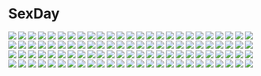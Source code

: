# SexDay
![](https://konachan.com/jpeg/aeb622712eead269d60da9b29dba8879/Konachan.com%20-%20261162%20aqua_eyes%20dress%20elizabeth_bathory_%28fate%29%20fang%20fate_grand_order%20fate_%28series%29%20horns%20long_hair%20pink_hair%20pointed_ears%20signed%20tagme_%28artist%29%20tail%20white.jpg)
![](https://konachan.com/image/55e0952ccf6fb52af08ff36be7da94d2/Konachan.com%20-%20252758%20all_male%20ass%20astolfo%20bed%20braids%20canegouzi%20fang%20long_hair%20male%20panties%20pink_hair%20ponytail%20purple_eyes%20teddy_bear%20thighhighs%20trap%20underwear.jpg)
![](https://konachan.com/image/62374e8ba779af81afdc076ff7491366/Konachan.com%20-%2017106%20aria%20aria_pokoteng%20mizunashi_akari.jpg)
![](https://konachan.com/image/19735def1d375b0f9e41aa00a14a770e/Konachan.com%20-%20245605%20akemi_homura%20bai_qi-qsr%20black_hair%20dress%20flowers%20long_hair%20mahou_shoujo_madoka_magica%20ribbons.jpg)
![](https://konachan.com/jpeg/b00ef115676d75de61558bfff56d46b1/Konachan.com%20-%20210529%20alcot%20blonde_hair%20breasts%20censored%20chibana_ryouka%20game_cg%20green_eyes%20long_hair%20nipples%20panties%20panty_pull%20penis%20pussy_juice%20sex%20underwear.jpg)
![](https://konachan.com/image/25aa42cd23fd75f3d80ffc02ced81b2f/Konachan.com%20-%20242389%20blonde_hair%20flowers%20ib%20mary_%28ib%29%20setoya0102%20tears.jpg)
![](https://konachan.com/image/52d8f480ad0e6164c45e9337760fc8fe/Konachan.com%20-%20275926%20ass%20bicolored_eyes%20blonde_hair%20bodysuit%20christmas%20dk_senie%20dress%20long_hair%20original%20ribbons%20santa_costume%20signed.jpg)
![](https://konachan.com/jpeg/462e338502280ce04d79bad047b24089/Konachan.com%20-%20112685%20brown_eyes%20brown_hair%20konno_makoto%20male%20mamiya_chiaki%20orange_hair%20third-party_edit%20toki_wo_kakeru_shoujo.jpg)
![](https://konachan.com/jpeg/e4aad2a7338d1bf593e75f0ad9bb4b38/Konachan.com%20-%20229639%20aqua_eyes%20bikini%20blush%20hoodie%20open_shirt%20original%20otokuyou%20ringo-chan_%28otokuyou%29%20short_hair%20swimsuit%20third-party_edit%20white%20white_hair.jpg)
![](https://konachan.com/image/919465c1660b07a93963eb316eae21d5/Konachan.com%20-%2058685%20black%20mage%20magic%20patchouli_knowledge%20touhou.jpg)
![](https://konachan.com/jpeg/c541e22bf33e4e84fadfd6ab0de68aac/Konachan.com%20-%20205092%20amakano%20black_hair%20blue_eyes%20blush%20breast_hold%20breasts%20fingering%20game_cg%20long_hair%20nipples%20open_shirt%20panties%20piromizu%20skirt%20underwear%20upskirt.jpg)
![](https://konachan.com/image/5aba55a68ff5b3c736d5496d26fd535d/Konachan.com%20-%20247051%202girls%20animal_ears%20ball%20blonde_hair%20blush%20bunny_ears%20foxgirl%20garter%20green_eyes%20long_hair%20mask%20original%20pink_hair%20shrine%20stairs%20tail%20torii%20usagihime.jpg)
![](https://konachan.com/image/5d670337a0fcca65c01b544fc9e5a963/Konachan.com%20-%20284543%20aqua_eyes%20asa_no_ha%20bikini%20blush%20breasts%20cleavage%20jpeg_artifacts%20long_hair%20navel%20orange_hair%20original%20shade%20swimsuit%20twintails%20underboob.jpg)
![](https://konachan.com/jpeg/737ba5cbc0b30bafb1e5c6fdbd1df947/Konachan.com%20-%2037363%20mahou_sensei_negima%20miyazaki_nodoka.jpg)
![](https://konachan.com/image/55d781a161d40416bdaf0ab76ca334cc/Konachan.com%20-%20154660%202girls%20blue_eyes%20brown_eyes%20brown_hair%20hagiwara_yukiho%20idolmaster%20kikuchi_makoto%20nekopuchi%20tie.jpg)
![](https://konachan.com/image/281d08166935c9581345852f348a02dc/Konachan.com%20-%2041078%20tagme.jpg)
![](https://konachan.com/image/23ccd61368964254009b57bd94487e8f/Konachan.com%20-%20250748%202girls%20building%20grass%20hat%20idolmaster%20park%20rain%20scenic%20shade%20shiragiku_hotaru%20tagme_%28artist%29%20takafuji_kako%20tree%20umbrella%20water.jpg)
![](https://konachan.com/image/f120e9184d2da600a997890b51834160/Konachan.com%20-%2034542%20barefoot%20brown_hair%20clannad%20dress%20illusionary_girl%20long_hair%20summer_dress.jpg)
![](https://konachan.com/jpeg/4ba1497f42546614ac5193a543d0f8ca/Konachan.com%20-%20228219%202girls%20aqua_hair%20barefoot%20bed%20brown_hair%20dark_skin%20dress%20gloves%20headdress%20horns%20loli%20long_hair%20original%20panties%20skirt%20tail%20underwear%20wristwear.jpg)
![](https://konachan.com/image/b2d6efd1f2362ccd4951e3847c355458/Konachan.com%20-%20141126%20animal_ears%20blonde_hair%20blue_eyes%20final_fantasy%20final_fantasy_xi%20mithra%20tail%20takatsuki_kahiro.jpg)
![](https://konachan.com/jpeg/cf9a56caa952d77e4bd215db6c9ca7ec/Konachan.com%20-%20288987%20ass%20blush%20boots%20breasts%20condom%20green_eyes%20green_hair%20hatsune_miku%20joosi%20long_hair%20nipples%20pussy%20pussy_juice%20spread_legs%20twintails%20uncensored%20vocaloid.jpg)
![](https://konachan.com/image/a593ce68cc8f001a1a0130970feb6cba/Konachan.com%20-%2013639%20caro_ru_lushe%20erio_mondial%20fate_testarossa%20gun%20hat%20pink_hair%20red_hair%20reinforce_zwei%20teana_lanster%20thighhighs%20uniform%20weapon%20yagami_hayate.jpg)
![](https://konachan.com/jpeg/08c4aaec43d919962ae118cdb3b12ebf/Konachan.com%20-%20261620%20bow%20close%20doki_doki_literature_club%21%20green_eyes%20long_hair%20monika_%28ddlc%29%20ponytail%20ribbons%20tsukimaru.jpg)
![](https://konachan.com/jpeg/0f13338c05d01424d762701be0dea9ab/Konachan.com%20-%20225389%202girls%20aliasing%20black_hair%20elbow_gloves%20gloves%20hug%20nishikino_maki%20purple_eyes%20red_eyes%20red_hair%20short_hair%20shoujo_ai%20skirt%20tail%20yazawa_nico.jpg)
![](https://konachan.com/image/9049bc99cb3a4062be7c25fca45c9835/Konachan.com%20-%20120123%20black_hair%20brown_eyes%20brown_hair%20headphones%20hiyama_kiyoteru%20kaai_yuki%20male%20miki_%28vocaloid%29%20pink_hair%20ribbons%20twintails%20vocaloid.jpg)
![](https://konachan.com/image/ea325f0350759f3667f20cf538c8beee/Konachan.com%20-%20267055%20aliasing%20hebitsukai%20original%20polychromatic%20short_hair%20shorts%20skull.jpg)
![](https://konachan.com/image/770f182ddbe39e74ec123693c28d83b7/Konachan.com%20-%2035289%20wonderland_online.jpg)
![](https://konachan.com/image/4b29b2c39e92cb20d7b9aeb137ef8589/Konachan.com%20-%20191813%20anthropomorphism%20aqua_eyes%20blonde_hair%20gloves%20hat%20kantai_collection%20kneehighs%20long_hair%20naruse_hirofumi%20skirt%20twintails%20uniform.jpg)
![](https://konachan.com/jpeg/7492b33eeea27d83bf89dca248094faa/Konachan.com%20-%2011418%20hito_nami%20sayonara_zetsubou_sensei.jpg)
![](https://konachan.com/jpeg/3fd1792bad7286741c04b889ff7b952e/Konachan.com%20-%2038360%20erica_hartmann%20strike_witches.jpg)
![](https://konachan.com/image/5974a62eb160896b1a6841449406df2c/Konachan.com%20-%20272114%20bicycle%20building%20city%20gom_jabbar%20nobody%20original%20scenic%20shade.jpg)
![](https://konachan.com/image/208e9f25646bafeaa9ca966aa33bd2f1/Konachan.com%20-%2097002%20all_male%20animal%20black_hair%20book%20cat%20glasses%20green_eyes%20japanese_clothes%20male%20original%20ribbons.jpg)
![](https://konachan.com/image/01657cf7826f4b55b0b94a9cdd027329/Konachan.com%20-%2027019%20black_hair%20blue%20elbow_gloves%20gloves%20kiddy_grade%20long_hair%20red_eyes%20tweedledee.jpg)
![](https://konachan.com/image/571d59a0ce0e4ab037e28b7ad1620ade/Konachan.com%20-%20160203%202girls%20black_hair%20blonde_hair%20blue_eyes%20breasts%20cleavage%20mikazuki_yozora%20ooshima_miwa%20purple_eyes%20scan%20school_uniform%20skirt%20thighhighs.jpg)
![](https://konachan.com/image/bf205f1b867124b7f7a853100a8e4cad/Konachan.com%20-%20220275%20blue%20dress%20elbow_gloves%20gloves%20long_hair%20orange_eyes%20polychromatic%20signed%20space%20stars%20thighhighs%20twintails%20vocaloid%20white_hair%20xingchen%20yumaomi.jpg)
![](https://konachan.com/jpeg/565d849c56ac3356f3cec676442deb6a/Konachan.com%20-%20118468%20asa_project%20christmas%20elbow_gloves%20game_cg%20gloves%20kinomoto_nokia%20panta%20pink_hair%20renai_zero_kilometer%20santa_costume.jpg)
![](https://konachan.com/image/c87043fa486150dca744094099f237f4/Konachan.com%20-%2083367%20aqua_hair%20barefoot%20hatsune_miku%20hatsune_mikuo%20i-riya%20twintails%20vocaloid%20white.jpg)
![](https://konachan.com/image/b3535acacd920f7a18748ba865cf2a70/Konachan.com%20-%2080182%20animal%20armor%20blood%20gray_hair%20group%20horse%20okita%20original%20short_hair%20signed%20sky%20spear%20sword%20weapon.jpg)
![](https://konachan.com/jpeg/c0772426af429dca345ab4266144146c/Konachan.com%20-%2049665%20akiyama_mio%20k-on%21.jpg)
![](https://konachan.com/image/ab3505cdda3d4c4c19cb42463fe67cb4/Konachan.com%20-%2018707%20maid%20mia_clementis%20yoake_mae_yori_ruri_iro_na.jpg)
![](https://konachan.com/image/23ab1509be8fb7e93aa87cc48337101e/Konachan.com%20-%20174360%20blood%20blue_eyes%20brown_hair%20eren_jaeger%20female_titan%20green_eyes%20kadowaki_subaru%20shingeki_no_kyojin%20short_hair%20sword%20weapon.jpg)
![](https://konachan.com/image/9a07848b0d8855d750aff0f8fd866305/Konachan.com%20-%20181980%202girls%20blush%20long_hair%20original%20sketch%20thighhighs%20tie%20twintails%20zasha.jpg)
![](https://konachan.com/image/21a9bab32adb2f586441138a1024aff0/Konachan.com%20-%2038286%20christmas%20clannad%20dango_%28clannad%29%20moonknives%20okazaki_ushio.jpg)
![](https://konachan.com/jpeg/54602c822820d797b8c627611e934070/Konachan.com%20-%2069514%20anus%20censored%20game_cg%20harukazedori_ni_tomarigi_wo_2nd_story%20kawakoshi_saeko%20nipples%20nude%20pussy%20skyfish%20spread_legs.jpg)
![](https://konachan.com/jpeg/97ccd25a2f1d23d83da14f7399fdf48d/Konachan.com%20-%20160616%20game_cg%20iizuki_tasuku%20long_hair%20lovely_x_cation%20lovely_x_cation_2%20nirasaki_hinata%20pink_hair%20skirt%20sunset%20twintails%20water.jpg)
![](https://konachan.com/image/6f1736bb7600302fc455b17d60283406/Konachan.com%20-%2016150%20iwakura_lain%20serial_experiments_lain.jpg)
![](https://konachan.com/jpeg/42cbf9b3c3a14d192cffcbe1ad7704bc/Konachan.com%20-%20120812%20game_cg%20nonomiya_ai%20shunki_gentei_poco_a_poco.jpg)
![](https://konachan.com/image/f1978acbdf33c20524414ee7d807fd65/Konachan.com%20-%20182107%20animal%20barefoot%20bikini%20fish%20swimsuit%20tachibana_yuu%20tagme.jpg)
![](https://konachan.com/jpeg/dcdbbbca5c407cba6218aabe09252897/Konachan.com%20-%2050002%20akiyama_mio%20k-on%21%20pink.jpg)
![](https://konachan.com/jpeg/284cb0de1665f660bb62002ab203a39f/Konachan.com%20-%20284696%20ass%20bed%20black_hair%20blush%20long_hair%20original%20panties%20purple_eyes%20school_uniform%20skirt%20thighhighs%20torokeru_none%20underwear.jpg)
![](https://konachan.com/image/11f962df4c0848fe8b77353e2c045998/Konachan.com%20-%2025963%20abarai_renji%20bleach%20grass%20kon%20kuchiki_rukia%20kurosaki_ichigo%20male.jpeg)
![](https://konachan.com/jpeg/7c9072d616f0b18f5dbd1f24582ef281/Konachan.com%20-%2049659%20blonde_hair%20blue_eyes%20k-on%21%20kotobuki_tsumugi%20thighhighs.jpg)
![](https://konachan.com/image/67ebfd09a4c0318b77a7b9242aef7f02/Konachan.com%20-%20298241%20apron%20bandage%20bed%20brown_hair%20headdress%20horns%20long_hair%20nurse%20orange_eyes%20original%20shorts%20slumcat.jpg)
![](https://konachan.com/jpeg/d126cd4e1bbad38a60e425f5a7119d34/Konachan.com%20-%20238804%20anus%20breasts%20brown_hair%20game_cg%20hanamiya_nagisa%20kuroya_shinobu%20nipples%20purple_eyes%20pussy%20pussy_juice%20stockings%20third-party_edit%20trumple%20uncensored%20wet.jpg)
![](https://konachan.com/jpeg/e84041c95880719e1c2ca68c141c06df/Konachan.com%20-%20139932%20all_male%20amakura_%28islit%29%20close%20gloves%20kamui_gakupo%20male%20nude%20purple_hair%20vocaloid.jpg)
![](https://konachan.com/image/267b45eace9a970518479f57b0c63ed2/Konachan.com%20-%20136748%20blonde_hair%20blue_eyes%20blue_hair%20bow%20dress%20flowers%20green_eyes%20green_hair%20gumi%20long_hair%20male%20night%20ribbons%20short_hair%20stars%20tree%20vocaloid%20wink.jpg)
![](https://konachan.com/image/c528597620871e5e297c8af9f74a7445/Konachan.com%20-%20297927%20animal_ears%20anthropomorphism%20atago_%28azur_lane%29%20azur_lane%20foxgirl%20group%20japanese_clothes%20nasu_%28luliice%29%20takao_%28azur_lane%29%20umbrella%20zuikaku_%28azur_lane%29.jpg)
![](https://konachan.com/jpeg/563f7632171288345ae413b0f3b28673/Konachan.com%20-%20286575%20banishment%20grass%20original%20scenic%20school_uniform%20signed%20twintails.jpg)
![](https://konachan.com/image/0e0f3878c4cc6c01cc9b2171790de05e/Konachan.com%20-%2013440%20fate_%28series%29%20fate_stay_night%20izumi_konata%20lucky_star%20pani_poni_dash%20parody%20shakugan_no_shana%20shana_tan.jpg)
![](https://konachan.com/jpeg/53032cf5b1d7a9bac7438f7c43086c9e/Konachan.com%20-%20120073%202girls%20bed%20black_hair%20breasts%20game_cg%20ino%20navel%20nipples%20nude%20sister_scheme_2%20yanagawa_amane%20yanagawa_misaki.jpg)
![](https://konachan.com/jpeg/52f55317f531793a518fbfd7b8b29933/Konachan.com%20-%20166853%20brown_hair%20city%20computer%20drink%20headphones%20moon%20nancou_%28nankou%29%20night%20original%20purple_eyes%20short_hair%20signed%20skirt%20stars%20thighhighs.jpg)
![](https://konachan.com/image/57ad8f7284450268cf86f49c287a0c16/Konachan.com%20-%2033552%20kei_%28artist%29%20tagme.jpg)
![](https://konachan.com/jpeg/b81698b154bc937e81ccc6ad4c5e45b2/Konachan.com%20-%20168437%20blonde_hair%20blush%20cherry_blossoms%20cinematograph%20flowers%20game_cg%20green_eyes%20long_hair%20oosaki_shinya%20petals%20school_uniform%20tree%20yasouji_ai.jpg)
![](https://konachan.com/jpeg/fe6a0e8859714452da8a41b2bda3ffbb/Konachan.com%20-%20290673%20blush%20breasts%20brown_hair%20cropped%20gejigejier%20nipples%20original%20panties%20panty_pull%20red_eyes%20school_uniform%20short_hair%20underwear%20undressing%20white.jpg)
![](https://konachan.com/image/cff17b8013e5ea3db612e8c9ab0a0592/Konachan.com%20-%2043012%20all_male%20bleach%20kurosaki_ichigo%20male%20white.jpg)
![](https://konachan.com/image/6d8db99e52842dedcd5aed9c19a43d68/Konachan.com%20-%20245170%20flowers%20harunatsu_akifumi%20nobody%20original%20rain%20scenic%20torii%20water.jpg)
![](https://konachan.com/image/601c515723cac5cde1af4d6744e6ecc6/Konachan.com%20-%2061126%20kataoka_yuuki%20saki.jpg)
![](https://konachan.com/image/d381399d13dca8ddcf8a618b83f2e7d0/Konachan.com%20-%2035128%20animal_ears%20izayoi_sakuya%20maid%20tail%20touhou.jpg)
![](https://konachan.com/image/f65751a172e7af0369ccf06f59d42015/Konachan.com%20-%20205248%20anthropomorphism%20blonde_hair%20dark_skin%20kantai_collection%20long_hair%20okomeito%20school_swimsuit%20school_uniform%20swimsuit%20tan_lines%20water%20wet.jpg)
![](https://konachan.com/jpeg/b5c520a6dd8ca31d39d8a724bbbb470c/Konachan.com%20-%20121220%20game_cg%20sengoku_hime.jpg)
![](https://konachan.com/jpeg/047753261ab719fdaf335fa4b8eb17c8/Konachan.com%20-%20140278%201_2_summer%20alcot%20blonde_hair%20blue_eyes%20brown_hair%20game_cg%20sesena_yau%20utashiro_kanami.jpg)
![](https://konachan.com/jpeg/34c638c6c2abb02d44feb21ed2893582/Konachan.com%20-%20119536%20megurine_luka%20panties%20pink_hair%20sideboob%20sushenji%20tears%20underwear%20vocaloid.jpg)
![](https://konachan.com/image/82d903748a0225dd45cdd0d7ca50ee37/Konachan.com%20-%20118868%202girls%20bicolored_eyes%20breasts%20brown_hair%20doll%20flat_chest%20green_eyes%20kanaria%20loli%20long_hair%20nipples%20nude%20pink_eyes%20rozen_maiden%20short_hair%20souseiseki.jpg)
![](https://konachan.com/jpeg/8dcd68d0a1df8483febac4390f9d904e/Konachan.com%20-%20232205%20aircraft%20black_hair%20dress%20hallelujah_zeng%20long_hair%20original%20summer_dress.jpg)
![](https://konachan.com/image/c9ddf596ff859d964fa659af922a9a44/Konachan.com%20-%2020674%20eyepatch%20nahashi_lucia%20snow%20venus_versus_virus.jpg)
![](https://konachan.com/image/32659c6fc65f2d0544d92124102d486d/Konachan.com%20-%20128932%20eruza%20tatara_kogasa%20touhou%20umbrella.jpg)
![](https://konachan.com/image/509509f024212e1f8d0fd1870be781de/Konachan.com%20-%20236560%202girls%20blush%20brown_hair%20daito%20gray_hair%20gun%20headphones%20original%20ponytail%20school_uniform%20skirt%20thighhighs%20valentine%20weapon%20zettai_ryouiki.jpg)
![](https://konachan.com/jpeg/c141c579298279111c5093db81eed857/Konachan.com%20-%20145314%20blonde_hair%20game_cg%20revolver_girl_hammer_lady%20scarlet_kiriko%20shimesaba_kohada.jpg)
![](https://konachan.com/image/9f6e4e4f47c5995ae9e9d18214644532/Konachan.com%20-%20152043%20animal%20boots%20brown_hair%20christmas%20gogo_shichi-ji%20jpeg_artifacts%20original%20panties%20scarf%20thighhighs%20underwear.jpg)
![](https://konachan.com/image/576ebf1523ebe5ebf7ff874d1cc83077/Konachan.com%20-%205489%20katana%20konpaku_youmu%20myon%20snow%20sword%20touhou%20weapon.jpg)
![](https://konachan.com/jpeg/feea3bc256c53f54c94f93aee6225a70/Konachan.com%20-%20193088%20ass%20bed%20blush%20breasts%20brown_hair%20censored%20cube%20game_cg%20kantoku%20long_hair%20naked_shirt%20nipples%20no_bra%20penis%20sex%20togawa_mayuu.jpg)
![](https://konachan.com/image/ea635c3c1c8fad097940d66b09cffd70/Konachan.com%20-%2019293%20fukuzawa_yumi%20gray%20maria-sama_ga_miteru%20matsudaira_touko%20nijou_noriko%20shimazu_yoshino%20toudou_shimako.jpg)
![](https://konachan.com/jpeg/142f13b7d85e1f57b63b8845793f848a/Konachan.com%20-%20263337%20flandre_scarlet%20hinanawi_tenshi%20koakuma%20patchouli_knowledge%20tagme_%28artist%29%20touhou.jpg)
![](https://konachan.com/jpeg/78dff8a36049f4a6d215b92517fe86a6/Konachan.com%20-%20223729%20barefoot%20heart%20long_hair%20noricopo_%28nori0w0%29%20original%20skirt.jpg)
![](https://konachan.com/jpeg/5ac41e756eb13f10cbfaf9526d528145/Konachan.com%20-%2095217%20blue_eyes%20bondage%20gag%20game_cg%20glasses%20gray_hair%20mitsuki_mantarou%20otome_renshin_prister%20panties%20tagme_%28character%29%20underwear.jpg)
![](https://konachan.com/image/6d9cf35e83879f982d84d761cd26bb3f/Konachan.com%20-%2094355%20blush%20breasts%20game_cg%20nipples%20panties%20primary_%7Emagical_trouble_scramble%7E%20prim_rina_oaklane%20skyfish%20tsurugi_hagane%20underwear.jpg)
![](https://konachan.com/image/bf6a42b392547d46b31c425e5d8bf2e4/Konachan.com%20-%2066991%20blush%20bow%20breasts%20cleavage%20collar%20dress%20eyepatch%20gothic%20headdress%20long_hair%20maid%20purple_eyes%20purple_hair%20ribbons%20thighhighs%20wings.jpg)
![](https://konachan.com/jpeg/745b00a0595c9fb58274ffbbcf43dda0/Konachan.com%20-%20236510%20blush%20breasts%20censored%20forest%20game_cg%20navel%20nipples%20no_bra%20nopan%20open_shirt%20penis%20purple_hair%20pussy%20pussy_juice%20sex%20short_hair%20tree%20wet.jpg)
![](https://konachan.com/jpeg/b5fce8692091b2a7566c6f474dd85f1a/Konachan.com%20-%20106100%20black_hair%20blue_eyes%20bra%20bunny%20candy%20clochette%20garter_belt%20halloween%20hat%20long_hair%20navel%20panties%20pumpkin%20underwear%20usami_saori%20witch_hat%20zoom_layer.jpg)
![](https://konachan.com/image/1007655decc81e6028561a870238e37c/Konachan.com%20-%20143594%20blonde_hair%20bow%20braids%20clouds%20kirisame_marisa%20night%20stars%20tomo1030%20touhou%20witch.jpg)
![](https://konachan.com/image/2d8446debbb68b337926e6a6d8c12561/Konachan.com%20-%20155479%20animal%20barefoot%20bird%20book%20brown_eyes%20brown_hair%20computer%20flowers%20iroha_%28shiki%29%20necklace%20original%20rose%20scenic%20school_uniform%20skirt%20tree%20wristwear.jpg)
![](https://konachan.com/jpeg/56801f185cee0a259ee57ff6daf76fa8/Konachan.com%20-%20292584%20ass%20barefoot%20black_hair%20blush%20cameltoe%20fate_grand_order%20fate_%28series%29%20ishtar_%28fate_grand_order%29%20kure_masahiro%20long_hair%20red_eyes%20white.jpg)
![](https://konachan.com/image/f913e2e9a79e9560b465bdb73eb8c3a8/Konachan.com%20-%20261123%20black_eyes%20blue_hair%20bou_nin%20clouds%20gloves%20headphones%20long_hair%20original%20scarf%20sky.jpg)
![](https://konachan.com/jpeg/14be81e1233d6275109b8152ef516f39/Konachan.com%20-%20283951%20ass%20breasts%20demon%20game_cg%20gloves%20horns%20long_hair%20nipples%20nude%20pink_hair%20purple_eyes%20pussy%20seek_girl%20succubus%20tail%20uncensored%20wings.jpg)
![](https://konachan.com/image/142a0ded6ce72c95361df214276113c3/Konachan.com%20-%20181212%20angel%20barefoot%20breasts%20gray_hair%20halo%20itsutsuse%20navel%20original%20red_eyes%20wings.jpg)
![](https://konachan.com/image/dae42037c92e79ff8ebe08fa11c708e8/Konachan.com%20-%2011609%20animal_ears%20catgirl%20da_capo%20odawara_hakone%20sagisawa_yoriko%20utamaru.jpg)
![](https://konachan.com/image/e806b0d0e76ce4ad4e719b9f9c23802c/Konachan.com%20-%2012626%20fel%20filia%20green_eyes%20ohno_tetsuya%20panties%20prism_ark%20staff%20underwear.jpg)
![](https://konachan.com/jpeg/53cc0633835357f670740c91c51d99e2/Konachan.com%20-%20143118%20bed%20blush%20bra%20breasts%20dracu-riot%21%20game_cg%20inamura_rio%20kobuichi%20mutsura_yuuto%20nipples%20nopan%20penis%20purple_hair%20pussy%20sex%20uncensored%20underwear%20yuzusoft.jpg)
![](https://konachan.com/image/7ebf3eb18cb81aab41ec75a58e4b0cfa/Konachan.com%20-%20197712%20anthropomorphism%20kantai_collection%20tagme_%28artist%29%20yamato_%28kancolle%29.jpg)
![](https://konachan.com/jpeg/0c20b0b8c374fb30448eb744ab86700d/Konachan.com%20-%20224324%20blonde_hair%20blush%20cagliostro_%28granblue_fantasy%29%20clouds%20cropped%20drink%20granblue_fantasy%20headband%20kousetsu%20navel%20purple_eyes%20sky%20swimsuit%20tree%20waifu2x.jpg)
